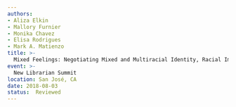 ```yaml
---
authors:
- Aliza Elkin
- Mallory Furnier
- Monika Chavez
- Elisa Rodrigues
- Mark A. Matienzo
title: >-
  Mixed Feelings: Negotiating Mixed and Multiracial Identity, Racial Imposter Syndrome, and Passing for White While Serving Diverse Student Populations
event: >-
  New Librarian Summit
location: San José, CA
date: 2018-08-03
status:  Reviewed
---
```

